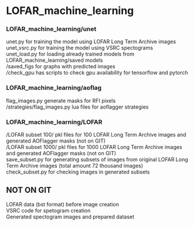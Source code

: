 # LOFAR_machine_learning

### LOFAR_machine_learning/unet<br>

unet.py for training the model using LOFAR Long Term Archive images</br>
unet_vsrc.py for training the model using VSRC spectograms</br>
unet_load.py for loading already trained models from LOFAR_machine_learning/saved models</br>
/saved_figs for graphs with predicted images</br>
/check_gpu has scripts to check gpu availability for tensorflow and pytorch</br>



### LOFAR_machine_learning/aoflag

flag_images.py generate masks for RFI pixels</br>
/strategies/flag_images.py lua files for aoflagger strategies</br>


### LOFAR_machine_learning/LOFAR

/LOFAR subset 100/ pkl files for 100 LOFAR Long Term Archive images and generated AOFlagger masks (not on GIT)</br>
/LOFAR subset 1000/ pkl files for 1000 LOFAR Long Term Archive images and generated AOFlagger masks (not on GIT)</br>
save_subset.py for generating subsets of images from original LOFAR Long Term Archive images (total amount 72 thousand images)</br>
check_subset.py for checking images in generated subsets</br>

## NOT ON GIT
LOFAR data (bst format) before image creation</br>
VSRC code for spetogram creation</br>
Generated spectogram images and prepared dataset</br>

